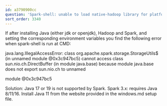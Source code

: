 ```yaml
---
id: a3790900cc
question: 'Spark-shell: unable to load native-hadoop library for platform - Windows'
sort_order: 3340
---
```


If after installing Java (either jdk or openjdk), Hadoop and Spark, and setting the corresponding environment variables you find the following error when spark-shell is run at CMD:

java.lang.IllegalAccessError: class org.apache.spark.storage.StorageUtils$ (in unnamed module @0x3c947bc5) cannot access class sun.nio.ch.DirectBuffer (in module java.base) because module java.base does not export sun.nio.ch to unnamed

module @0x3c947bc5

Solution: Java 17 or 19 is not supported by Spark. Spark 3.x: requires Java 8/11/16. Install Java 11 from the website provided in the windows.md setup file.

